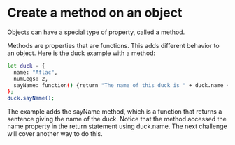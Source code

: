 # Create a method on an object

Objects can have a special type of property, called a method.

Methods are properties that are functions. This adds different behavior to an object. Here is the duck example with a method:

```sh
let duck = {
  name: "Aflac",
  numLegs: 2,
  sayName: function() {return "The name of this duck is " + duck.name + ".";}
};
duck.sayName();
```
The example adds the sayName method, which is a function that returns a sentence giving the name of the duck. Notice that the method accessed the name property in the return statement using duck.name. The next challenge will cover another way to do this.